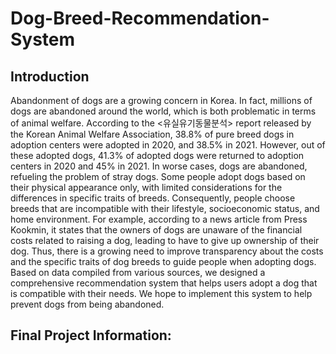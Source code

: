 # Dog-Breed-Recommendation-System

## Introduction
Abandonment of dogs are a growing concern in Korea. In fact, millions of dogs are abandoned around the world, which is both problematic in terms of animal welfare.  According to the <유실유기동물분석> report released by the Korean Animal Welfare Association, 38.8% of pure breed dogs in adoption centers were adopted in 2020, and 38.5% in 2021. However, out of these adopted dogs, 41.3% of adopted dogs were returned to adoption centers in 2020 and 45% in 2021.  In worse cases, dogs are abandoned, refueling the problem of stray dogs. Some people adopt dogs based on their physical appearance only, with limited considerations for the differences in specific traits of breeds.  Consequently, people choose breeds that are incompatible with their lifestyle, socioeconomic status, and home environment. For example, according to a news article from Press Kookmin, it states that the owners of dogs are unaware of the financial costs related to raising a dog, leading to have to give up ownership of their dog.  Thus, there is a growing need to improve transparency about the costs and the specific traits of dog breeds to guide people when adopting dogs. Based on data compiled from various sources, we designed a comprehensive recommendation system that helps users adopt a dog that is compatible with their needs. We hope to implement this system to help prevent dogs from being abandoned.

## Final Project Information:
